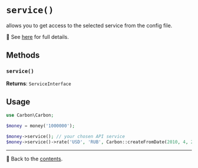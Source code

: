 # `service()`

allows you to get access to the selected service from the config file.

👀 See [here](/docs/05_services/README.md) for full details.

## Methods

### `service()`
**Returns**: `ServiceInterface`

## Usage

```php
use Carbon\Carbon;

$money = money('1000000');

$money->service(); // your chosen API service
$money->service()->rate('USD', 'RUB', Carbon::createFromDate(2010, 4, 27));
```

---

📌 Back to the [contents](/docs/04_money/README.md).
